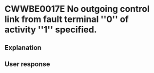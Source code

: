 # CWWBE0017E No outgoing control link from fault terminal ''0'' of activity ''1'' specified.

## Explanation

## User response